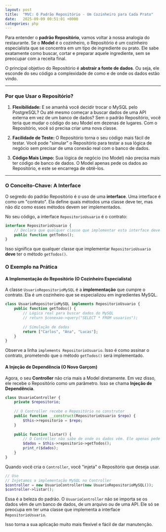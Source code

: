 ```yaml
---
layout: post
title:  "MVC: O Padrão Repositório - Um Cozinheiro para Cada Prato"
date:   2025-09-09 00:51:01 +0000
categories: php
---
```


Para entender o **padrão Repositório**, vamos voltar à nossa analogia do restaurante. Se o **Model** é o cozinheiro, o Repositório é um cozinheiro especialista que se concentra em um tipo de ingrediente ou prato. Ele sabe exatamente como buscar, cortar e preparar aquele ingrediente, sem se preocupar com a receita final.

O principal objetivo do Repositório é **abstrair a fonte de dados**. Ou seja, ele esconde do seu código a complexidade de como e de onde os dados estão vindo.

-----

### Por que Usar o Repositório?

1.  **Flexibilidade:** E se amanhã você decidir trocar o MySQL pelo PostgreSQL? Ou até mesmo começar a buscar dados de uma API externa em vez de um banco de dados? Sem o padrão Repositório, você teria que mudar o código do seu Model em dezenas de lugares. Com o Repositório, você só precisa criar uma nova classe.

2.  **Facilidade de Teste:** O Repositório torna o seu código mais fácil de testar. Você pode "simular" o Repositório para testar a sua lógica de negócio sem precisar de uma conexão real com o banco de dados.

3.  **Código Mais Limpo:** Sua lógica de negócio (no Model) não precisa mais ter código de banco de dados. O Model apenas pede os dados ao Repositório, e este se encarrega de obtê-los.

-----

### O Conceito-Chave: A Interface

O segredo do padrão Repositório é o uso de uma **interface**. Uma interface é como um "contrato". Ela define quais métodos uma classe deve ter, mas não diz como esses métodos devem ser implementados.

No seu código, a interface `RepositorioUsuario` é o contrato:

```php
interface RepositorioUsuario {
    // Declara que qualquer classe que implementar esta interface deve ter o método getTodos()
    public function getTodos();
}
```

Isso significa que qualquer classe que implementar `RepositorioUsuario` **deve** ter o método `getTodos()`.

### O Exemplo na Prática

#### **A Implementação do Repositório (O Cozinheiro Especialista)**

A classe `UsuarioRepositorioMySQL` é a **implementação** que cumpre o contrato. Ela é um cozinheiro que se especializou em ingredientes MySQL.

```php
class UsuarioRepositorioMySQL implements RepositorioUsuario {
    public function getTodos() {
        // Lógica real para buscar dados do MySQL
        // return $conexao->query("SELECT * FROM usuarios");
        
        // Simulação de dados
        return ["Carlos", "Ana", "Lucas"];
    }
}
```

Observe a linha `implements RepositorioUsuario`. Isso é como assinar o contrato, prometendo que o método `getTodos()` será implementado.

#### **A Injeção de Dependência (O Novo Garçom)**

Agora, o seu **Controller** não cria mais a Model diretamente. Em vez disso, ele recebe o Repositório como um parâmetro. Isso se chama **Injeção de Dependência**.

```php
class UsuarioController {
    private $repositorio;
    
    // O Controller recebe o Repositório no construtor
    public function __construct(RepositorioUsuario $repo) {
        $this->repositorio = $repo;
    }
    
    public function listar() {
        // O Controller não sabe de onde os dados vêm. Ele apenas pede ao Repositório.
        $dados = $this->repositorio->getTodos();
        print_r($dados);
    }
}
```

Quando você cria o `Controller`, você "injeta" o Repositório que deseja usar.

```php
// Uso
// Injetamos a implementação MySQL no Controller
$controller = new UsuarioController(new UsuarioRepositorioMySQL());
$controller->listar();
```

Essa é a beleza do padrão. O `UsuarioController` não se importa se os dados vêm de um banco de dados, de um arquivo ou de uma API. Ele só se preocupa em ter uma classe que implementa a interface `RepositorioUsuario`.

Isso torna a sua aplicação muito mais flexível e fácil de dar manutenção.